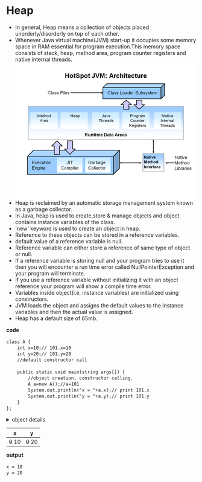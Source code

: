 # Heap

* In general, Heap means a collection of objects placed unorderly/disorderly on top of each other.
* Whenever Java virtual machine(JVM) start-up it occupies some memory space in RAM essential for program execution.This memory space consists of stack, heap, method area, program counter registers and native internal threads.
![picture alt](https://github.com/mittulmandhan/java-interview-prep/blob/master/img/Heap/JVM%20Architecture.PNG)
* Heap is reclaimed by an automatic storage management system known as a garbage collector.
* In Java, heap is used to create,store & manage objects and object contains instance variables of the class.
* 'new' keyword is used to create an object in heap.
* Reference to these objects can be stored in a reference variables.
* default value of a reference variable is null.
* Reference variable can either store a reference of same type of object or null.
* If a reference variable is storing null and your program tries to use it then you will encounter a run time error called NullPointerException and your program will terminate.
* If you use a reference variable without initializing it with an object reference your program will show a compile  time error.
* Variables inside object(i.e. instance variables) are initialized using constructors.
* JVM loads the object and assigns the default values to the instance variables and then the actual value is assigned.
* Heap has a default size of 65mb.

**code**
````
class A {
    int x=10;// 101.x=10
    int y=20;// 101.y=20
    //default constructor call
    
    public static void main(string args[]) {
        //object creation, constructor calling.
        A a=new A();//a=101
        System.out.println("x = "+a.x);// print 101.x
        System.out.println("y = "+a.y);// print 101.y
    }
};
````

<details>
    <summary>object details</summary>
    <p>object name: a</p>
    <p>object type: class A</p>
    <p>object address: 101(lets say)</p>
</details>

x          |y
---------- |---------
~~0~~ 10   |~~0~~ 20


**output**
````
x = 10
y = 20
````
